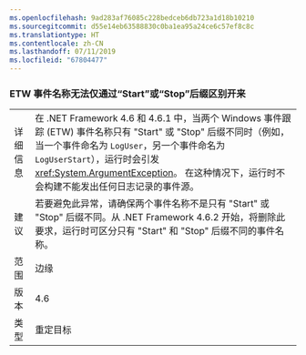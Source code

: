 ```yaml
---
ms.openlocfilehash: 9ad283af76085c228bedceb6db723a1d18b10210
ms.sourcegitcommit: d55e14eb63588830c0ba1ea95a24ce6c57ef8c8c
ms.translationtype: HT
ms.contentlocale: zh-CN
ms.lasthandoff: 07/11/2019
ms.locfileid: "67804477"
---
```

### <a name="etw-event-names-cannot-differ-only-by-a-start-or-stop-suffix"></a>ETW 事件名称无法仅通过“Start”或“Stop”后缀区别开来

|   |   |
|---|---|
|详细信息|在 .NET Framework 4.6 和 4.6.1 中，当两个 Windows 事件跟踪 (ETW) 事件名称只有 &quot;Start&quot; 或 &quot;Stop&quot; 后缀不同时（例如，当一个事件命名为 <code>LogUser</code>，另一个事件命名为 <code>LogUserStart</code>），运行时会引发 <xref:System.ArgumentException>。 在这种情况下，运行时不会构建不能发出任何日志记录的事件源。|
|建议|若要避免此异常，请确保两个事件名称不是只有 &quot;Start&quot; 或 &quot;Stop&quot; 后缀不同。从 .NET Framework 4.6.2 开始，将删除此要求，运行时可区分只有 &quot;Start&quot; 和 &quot;Stop&quot; 后缀不同的事件名称。|
|范围|边缘|
|版本|4.6|
|类型|重定目标|

